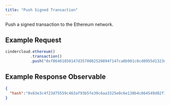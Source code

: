 ```yaml
---
title: "Push Signed Transaction"
---
```


Push a signed transaction to the Ethereum network.

## Example Request

```javascript
cindercloud.ethereum()
           .transaction()
           .push("0xf86401850147d3570082520894f147ca0b981c0cd0955d1323db9980f4b43e9fed80801ca041b16c8202a0f16a09e330c51ad721f65b2cbd690fe76e8f7c5992e87d2790cca020bffcfb776dbdf5f6af137a0cdf9b71522d8df37a10b3c33b07984b83a13973");
```

## Example Response Observable

```json
{
  "hash":"0x63e3c4f23d75559c463af93b5fe39c6aa3325e0c6e138b4c864549d82f1972d4"
}
```